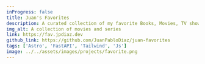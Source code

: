 ```yaml
---
inProgress: false
title: Juan's Favorites
description: A curated collection of my favorite Books, Movies, TV shows, Games, artists and Podcasts
img_alt: A collection of movies and series
link: https://fav.jpdiaz.dev
github_link: https://github.com/JuanPabloDiaz/juan-favorites
tags: ['Astro', 'FastAPI', 'Tailwind', 'Js']
image: ../../assets/images/projects/favorite.png
---
```

